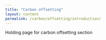 ```yaml
---
title: "Carbon offsetting"
layout: content
permalink: /carbon/offsetting/introduction/
---
```


Holding page for carbon offsetting section